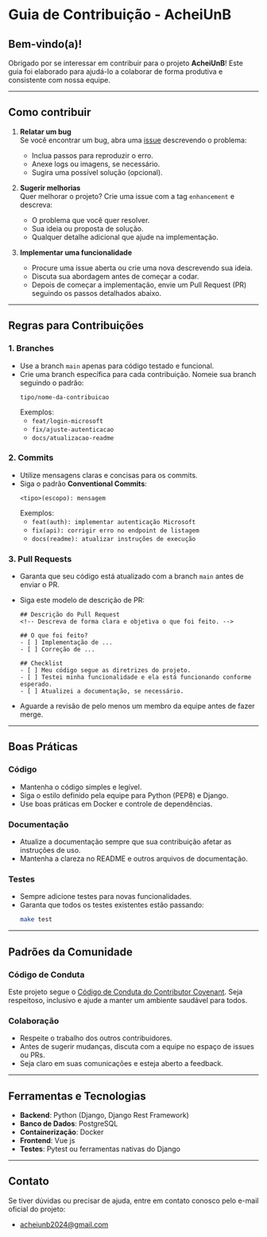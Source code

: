 # **Guia de Contribuição - AcheiUnB**

## **Bem-vindo(a)!**

Obrigado por se interessar em contribuir para o projeto **AcheiUnB**! Este guia foi elaborado para ajudá-lo a colaborar de forma produtiva e consistente com nossa equipe.

---

## **Como contribuir**

1. **Relatar um bug**  
   Se você encontrar um bug, abra uma [issue](https://github.com/unb-mds/2024-2-AcheiUnB/issues) descrevendo o problema:
   - Inclua passos para reproduzir o erro.
   - Anexe logs ou imagens, se necessário.
   - Sugira uma possível solução (opcional).

2. **Sugerir melhorias**  
   Quer melhorar o projeto? Crie uma issue com a tag `enhancement` e descreva:
   - O problema que você quer resolver.
   - Sua ideia ou proposta de solução.
   - Qualquer detalhe adicional que ajude na implementação.

3. **Implementar uma funcionalidade**  
   - Procure uma issue aberta ou crie uma nova descrevendo sua ideia.
   - Discuta sua abordagem antes de começar a codar.
   - Depois de começar a implementação, envie um Pull Request (PR) seguindo os passos detalhados abaixo.

---

## **Regras para Contribuições**

### **1. Branches**
- Use a branch `main` apenas para código testado e funcional.
- Crie uma branch específica para cada contribuição. Nomeie sua branch seguindo o padrão:
  ```
  tipo/nome-da-contribuicao
  ```
  Exemplos:
  - `feat/login-microsoft`
  - `fix/ajuste-autenticacao`
  - `docs/atualizacao-readme`

### **2. Commits**
- Utilize mensagens claras e concisas para os commits.
- Siga o padrão **Conventional Commits**:
  ```
  <tipo>(escopo): mensagem
  ```
  Exemplos:
  - `feat(auth): implementar autenticação Microsoft`
  - `fix(api): corrigir erro no endpoint de listagem`
  - `docs(readme): atualizar instruções de execução`

### **3. Pull Requests**
- Garanta que seu código está atualizado com a branch `main` antes de enviar o PR.
- Siga este modelo de descrição de PR:

  ```
  ## Descrição do Pull Request
  <!-- Descreva de forma clara e objetiva o que foi feito. -->

  ## O que foi feito?
  - [ ] Implementação de ...
  - [ ] Correção de ...

  ## Checklist
  - [ ] Meu código segue as diretrizes do projeto.
  - [ ] Testei minha funcionalidade e ela está funcionando conforme esperado.
  - [ ] Atualizei a documentação, se necessário.
  ```

- Aguarde a revisão de pelo menos um membro da equipe antes de fazer merge.

---

## **Boas Práticas**

### **Código**
- Mantenha o código simples e legível.
- Siga o estilo definido pela equipe para Python (PEP8) e Django.
- Use boas práticas em Docker e controle de dependências.

### **Documentação**
- Atualize a documentação sempre que sua contribuição afetar as instruções de uso.
- Mantenha a clareza no README e outros arquivos de documentação.

### **Testes**
- Sempre adicione testes para novas funcionalidades.
- Garanta que todos os testes existentes estão passando:
  ```bash
  make test
  ```

---

## **Padrões da Comunidade**

### **Código de Conduta**
Este projeto segue o [Código de Conduta do Contributor Covenant](https://github.com/unb-mds/2024-2-AcheiUnB/blob/main/docs/CODE_OF_CONDUCT.md). Seja respeitoso, inclusivo e ajude a manter um ambiente saudável para todos.

### **Colaboração**
- Respeite o trabalho dos outros contribuidores.
- Antes de sugerir mudanças, discuta com a equipe no espaço de issues ou PRs.
- Seja claro em suas comunicações e esteja aberto a feedback.

---

## **Ferramentas e Tecnologias**

- **Backend**: Python (Django, Django Rest Framework)
- **Banco de Dados**: PostgreSQL
- **Containerização**: Docker
- **Frontend**: Vue js
- **Testes**: Pytest ou ferramentas nativas do Django

---

## **Contato**

Se tiver dúvidas ou precisar de ajuda, entre em contato conosco pelo e-mail oficial do projeto:
- [acheiunb2024@gmail.com](mailto:acheiunb2024@gmail.com)
